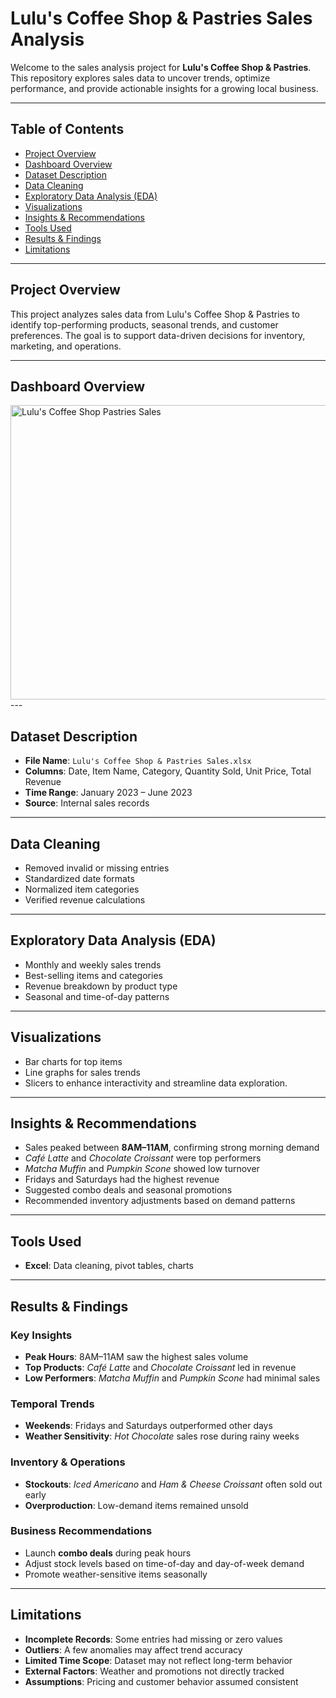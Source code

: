 # Lulu's Coffee Shop & Pastries Sales Analysis

Welcome to the sales analysis project for **Lulu's Coffee Shop & Pastries**. This repository explores sales data to uncover trends, optimize performance, and provide actionable insights for a growing local business.

---


  ## Table of Contents

- [Project Overview](#project-overview)  
- [Dashboard Overview](#dashboard-overview)  
- [Dataset Description](#dataset-description)  
- [Data Cleaning](#data-cleaning)  
- [Exploratory Data Analysis (EDA)](#exploratory-data-analysis-eda)  
- [Visualizations](#visualizations)  
- [Insights & Recommendations](#insights--recommendations)  
- [Tools Used](#tools-used)  
- [Results & Findings](#results--findings)  
- [Limitations](#limitations)



---

## Project Overview

This project analyzes sales data from Lulu's Coffee Shop & Pastries to identify top-performing products, seasonal trends, and customer preferences. The goal is to support data-driven decisions for inventory, marketing, and operations.

---
## Dashboard Overview
<img width="1543" height="471" alt="Lulu's Coffee Shop   Pastries Sales" src="https://github.com/user-attachments/assets/8ed49f36-c7a5-4340-ba85-962da6484446" />
---

## Dataset Description

- **File Name**: `Lulu's Coffee Shop & Pastries Sales.xlsx`  
- **Columns**: Date, Item Name, Category, Quantity Sold, Unit Price, Total Revenue  
- **Time Range**: January 2023 – June 2023 
- **Source**: Internal sales records

---

## Data Cleaning

- Removed invalid or missing entries  
- Standardized date formats  
- Normalized item categories  
- Verified revenue calculations

---

## Exploratory Data Analysis (EDA)

- Monthly and weekly sales trends  
- Best-selling items and categories  
- Revenue breakdown by product type  
- Seasonal and time-of-day patterns

---

## Visualizations

- Bar charts for top items  
- Line graphs for sales trends
- Slicers to enhance interactivity and streamline data exploration. 

---

## Insights & Recommendations

- Sales peaked between **8AM–11AM**, confirming strong morning demand  
- *Café Latte* and *Chocolate Croissant* were top performers  
- *Matcha Muffin* and *Pumpkin Scone* showed low turnover  
- Fridays and Saturdays had the highest revenue  
- Suggested combo deals and seasonal promotions  
- Recommended inventory adjustments based on demand patterns

---

## Tools Used

- **Excel**: Data cleaning, pivot tables, charts  

---

## Results & Findings

### Key Insights
- **Peak Hours**: 8AM–11AM saw the highest sales volume  
- **Top Products**: *Café Latte* and *Chocolate Croissant* led in revenue  
- **Low Performers**: *Matcha Muffin* and *Pumpkin Scone* had minimal sales

### Temporal Trends
- **Weekends**: Fridays and Saturdays outperformed other days  
- **Weather Sensitivity**: *Hot Chocolate* sales rose during rainy weeks

### Inventory & Operations
- **Stockouts**: *Iced Americano* and *Ham & Cheese Croissant* often sold out early  
- **Overproduction**: Low-demand items remained unsold

### Business Recommendations
- Launch **combo deals** during peak hours  
- Adjust stock levels based on time-of-day and day-of-week demand  
- Promote weather-sensitive items seasonally

---

## Limitations

- **Incomplete Records**: Some entries had missing or zero values  
- **Outliers**: A few anomalies may affect trend accuracy  
- **Limited Time Scope**: Dataset may not reflect long-term behavior  
- **External Factors**: Weather and promotions not directly tracked  
- **Assumptions**: Pricing and customer behavior assumed consistent

